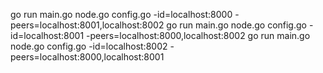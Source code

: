 go run main.go node.go config.go -id=localhost:8000 -peers=localhost:8001,localhost:8002
go run main.go node.go config.go -id=localhost:8001 -peers=localhost:8000,localhost:8002
go run main.go node.go config.go -id=localhost:8002 -peers=localhost:8000,localhost:8001